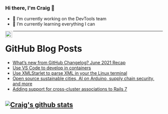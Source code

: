 ### Hi there, I'm Craig 👋

<!--
**CraigTeelFugro/CraigTeelFugro** is a ✨ _special_ ✨ repository because its `README.md` (this file) appears on your GitHub profile.

Here are some ideas to get you started:
-->

- 🔭 I’m currently working on the DevTools team
- 🌱 I’m currently learning everything I can

[<img align="left" alt="Craig Teel | LinkedIn" width="22px" src="https://cdn.jsdelivr.net/npm/simple-icons@v3/icons/linkedin.svg" />][linkedin]

---

# GitHub Blog Posts

<!-- BLOG-POST-LIST:START -->
- [What’s new from GitHub Changelog? June 2021 Recap](https://github.blog/2021-07-13-whats-new-github-changelog-june-2021/)
- [Use VS Code to develop in containers](https://opensource.com/article/21/7/vs-code-remote-containers-podman)
- [Use XMLStarlet to parse XML in your the Linux terminal](https://opensource.com/article/21/7/parse-xml-linux)
- [Open source sustainable cities, AI on Arduino, supply chain security, and more](https://opensource.com/article/21/7/open-source-news)
- [Adding support for cross-cluster associations to Rails 7](https://github.blog/2021-07-12-adding-support-cross-cluster-associations-rails-7/)
<!-- BLOG-POST-LIST:END -->

## [![Craig's github stats](https://github-readme-stats.vercel.app/api?username=craigteelfugro)](https://github.com/anuraghazra/github-readme-stats)


[linkedin]: https://linkedin.com/in/craig-teel-b8786771
